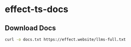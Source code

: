 # effect-ts-docs

## Download Docs
```bash
curl -o docs.txt https://effect.website/llms-full.txt
```